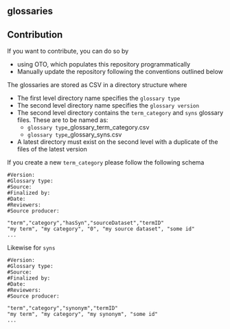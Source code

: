 glossaries
--------------------

Contribution
----------
If you want to contribute, you can do so by 
* using OTO, which populates this repository programmatically
* Manually update the repository following the conventions outlined below

The glossaries are stored as CSV in a directory structure where
* The first level directory name specifies the `glossary type`
* The second level directory name specifies the `glossary version`
* The second level directory contains the `term_category` and `syns` glossary files. These are to be named as:
  * `glossary type`_glossary_term_category.csv
  * `glossary type`_glossary_syns.csv
* A latest directory must exist on the second level with a duplicate of the files of the latest version

If you create a new `term_category` please follow the following schema
```
#Version:
#Glossary type: 
#Source: 
#Finalized by: 
#Date:
#Reviewers: 
#Source producer: 

"term","category","hasSyn","sourceDataset","termID"
"my term", "my category", "0", "my source dataset", "some id"
...
```

Likewise for `syns`
```
#Version:
#Glossary type: 
#Source: 
#Finalized by: 
#Date:
#Reviewers: 
#Source producer: 

"term","category","synonym","termID"
"my term", "my category", "my synonym", "some id"
...
```


